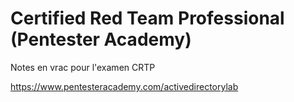 # Certified Red Team Professional (Pentester Academy)

Notes en vrac pour l'examen CRTP

https://www.pentesteracademy.com/activedirectorylab
